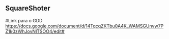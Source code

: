 ## SquareShoter

#Link para o GDD
https://docs.google.com/document/d/14TqcqZKTbu0A4K_WAMSGUnvw7PZ1k0zWhJovNlTSOO4/edit#
